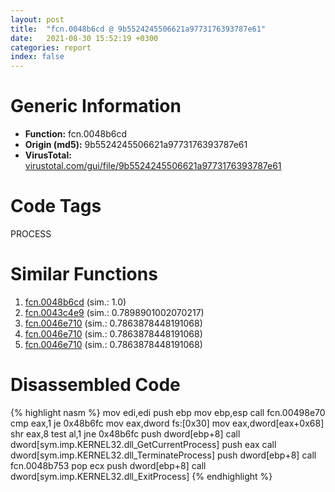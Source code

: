 ```yaml
---
layout: post
title:  "fcn.0048b6cd @ 9b5524245506621a9773176393787e61"
date:   2021-08-30 15:52:19 +0300
categories: report
index: false
---
```


# Generic Information
- **Function:** fcn.0048b6cd
- **Origin (md5):** 9b5524245506621a9773176393787e61
- **VirusTotal:** [virustotal.com/gui/file/9b5524245506621a9773176393787e61][virustotal_ref]

# Code Tags
<span class="tag" id="PROCESS">PROCESS</span>


# Similar Functions

1. [fcn.0048b6cd][similar_1_ref] (sim.: 1.0)
2. [fcn.0043c4e9][similar_2_ref] (sim.: 0.7898901002070217)
3. [fcn.0046e710][similar_3_ref] (sim.: 0.7863878448191068)
4. [fcn.0046e710][similar_4_ref] (sim.: 0.7863878448191068)
5. [fcn.0046e710][similar_5_ref] (sim.: 0.7863878448191068)


# Disassembled Code

{% highlight nasm %}
mov edi,edi
push ebp
mov ebp,esp
call fcn.00498e70
cmp eax,1
je 0x48b6fc
mov eax,dword fs:[0x30]
mov eax,dword[eax+0x68]
shr eax,8
test al,1
jne 0x48b6fc
push dword[ebp+8]
call dword[sym.imp.KERNEL32.dll_GetCurrentProcess]
push eax
call dword[sym.imp.KERNEL32.dll_TerminateProcess]
push dword[ebp+8]
call fcn.0048b753
pop ecx
push dword[ebp+8]
call dword[sym.imp.KERNEL32.dll_ExitProcess]
{% endhighlight %}


[similar_1_ref]: /report/fcn.0048b6cd@27ac6b5c7fa1ad11790cdc733c25a701
[similar_2_ref]: /report/fcn.0043c4e9@215ca4d81c84c96857c4ea7774d942de
[similar_3_ref]: /report/fcn.0046e710@cf58532d07e8e90cb2e1e8422e8f5c45
[similar_4_ref]: /report/fcn.0046e710@3251b74aa4901941caaf1ad2f42c6be4
[similar_5_ref]: /report/fcn.0046e710@3a017db0719485179e5931e1ff048b6a
[virustotal_ref]: https://www.virustotal.com/gui/file/9b5524245506621a9773176393787e61